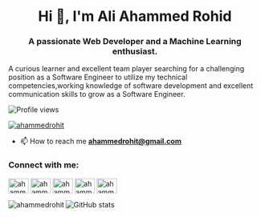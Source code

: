 <h1 align="center">Hi 👋, I'm Ali Ahammed Rohid</h1>
<h3 align="center">A passionate Web Developer and a Machine Learning enthusiast.</h3>

A curious learner and excellent team player searching for a challenging position as a Software Engineer to
utilize my technical competencies,working knowledge of software development and excellent communication skills to grow as a Software Engineer.


![Profile views](https://gpvc.arturio.dev/ahammedrohit)  

<p align="left"> <a href="https://github.com/ryo-ma/github-profile-trophy"><img src="https://github-profile-trophy.vercel.app/?username=ahammedrohit" alt="ahammedrohit" /></a> </p>

- 📫 How to reach me **ahammedrohit@gmail.com**

<h3 align="left">Connect with me:</h3>
<p align="left">
<a href="https://twitter.com/ahammedrohit" target="blank"><img align="center" src="https://raw.githubusercontent.com/rahuldkjain/github-profile-readme-generator/master/src/images/icons/Social/twitter.svg" alt="ahammedrohit" height="30" width="40" /></a>
<a href="https://fb.com/ahammedrohit" target="blank"><img align="center" src="https://raw.githubusercontent.com/rahuldkjain/github-profile-readme-generator/master/src/images/icons/Social/facebook.svg" alt="ahammedrohit" height="30" width="40" /></a>
<a href="https://instagram.com/ahammedrohit" target="blank"><img align="center" src="https://raw.githubusercontent.com/rahuldkjain/github-profile-readme-generator/master/src/images/icons/Social/instagram.svg" alt="ahammedrohit" height="30" width="40" /></a>
<a href="https://medium.com/ahammedrohit" target="blank"><img align="center" src="https://raw.githubusercontent.com/rahuldkjain/github-profile-readme-generator/master/src/images/icons/Social/medium.svg" alt="ahammedrohit" height="30" width="40" /></a>
<a href="https://www.youtube.com/c/ahammedrohit" target="blank"><img align="center" src="https://raw.githubusercontent.com/rahuldkjain/github-profile-readme-generator/master/src/images/icons/Social/youtube.svg" alt="ahammedrohit" height="30" width="40" /></a>
</p>


<p><img align="left" src="https://github-readme-stats.vercel.app/api/top-langs?username=ahammedrohit&show_icons=true&locale=en&layout=compact" alt="ahammedrohit" /></p>

![GitHub stats](https://github-readme-stats.vercel.app/api?username=ahammedrohit&show_icons=true&count_private=true)  
